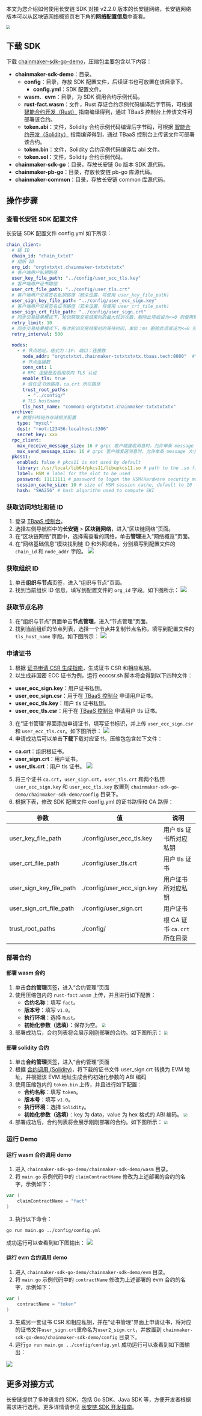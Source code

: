 本文为您介绍如何使用长安链 SDK 对接 v2.2.0 版本的长安链网络，长安链网络版本可以从区块链网络概览页右下角的**网络配置信息**中查看。

<img src="https://main.qcloudimg.com/raw/e4e4d83849297385f09a7846cab9ee81.png" style="zoom: 60%;" />

## 下载 SDK

下载 [chainmaker-sdk-go-demo](https://tbaasdoc-1259695942.cos.ap-guangzhou.myqcloud.com/chainmaker-sdk-go-demo-v2_2.zip)，压缩包主要包含以下内容：

- **chainmaker-sdk-demo**：目录。
  - **config**：目录，存放 SDK 配置文件，后续证书也可放置在该目录下。
    - **config.yml**：SDK 配置文件。
  - **wasm**、**evm**：目录，为 SDK 调用合约示例代码。
  - **rust-fact.wasm**：文件，Rust 存证合约示例代码编译后字节码，可根据 [智能合约开发（Rust）](https://cloud.tencent.com/document/product/663/72540) 指南编译得到，通过 TBaaS 控制台上传该文件可部署该合约。
  - **token.abi**：文件，Solidity 合约示例代码编译后字节码，可根据 [智能合约开发（Solidity）](https://cloud.tencent.com/document/product/663/72542) 指南编译得到，通过 TBaaS 控制台上传该文件可部署该合约。
  - **token.bin**：文件，Solidity 合约示例代码编译后 abi 文件。
  - **token.sol**：文件，Solidity 合约示例代码。
- **chainmaker-sdk-go**：目录，存放长安链 Go 版本 SDK 源代码。
- **chainmaker-pb-go**：目录，存放长安链 pb-go 库源代码。
- **chainmaker-common**：目录，存放长安链 common 库源代码。

## 操作步骤

### 查看长安链 SDK 配置文件

长安链 SDK 配置文件 config.yml 如下所示：

```yml
chain_client:
  # 链 ID
  chain_id: "chain_txtxt"
  # 组织 ID
  org_id: "orgtxtxtxt.chainmaker-txtxtxtxtx"
  # 客户端用户私钥路径
  user_key_file_path: "../config/user_ecc_tls.key"
  # 客户端用户证书路径
  user_crt_file_path: "../config/user_tls.crt"
  # 客户端用户交易签名私钥路径（若未设置，将使用 user_key_file_path)
  user_sign_key_file_path: "../config/user_ecc_sign.key"
  # 客户端用户交易签名证书路径（若未设置，将使用 user_crt_file_path)
  user_sign_crt_file_path: "../config/user_sign.crt"
  # 同步交易结果模式下，轮训获取交易结果时的最大轮训次数，删除此项或设为<=0 则使用默认值 10
  retry_limit: 10
  # 同步交易结果模式下，每次轮训交易结果时的等待时间，单位：ms 删除此项或设为<=0 则使用默认值 500
  retry_interval: 500

  nodes:
    - # 节点地址，格式为：IP: 端口：连接数
      node_addr: "orgtxtxtxt.chainmaker-txtxtxtxtx.tbaas.tech:8080"  #"外网域名：端口"
      # 节点连接数
      conn_cnt: 1
      # RPC 连接是否启用双向 TLS 认证
      enable_tls: true
      # 信任证书池路径，ca.crt 所在路径
      trust_root_paths:
        - "../config/"
      # TLS hostname
      tls_host_name: "common1-orgtxtxtxt.chainmaker-txtxtxtxtx"
  archive:
    # 数据归档链外存储相关配置
    type: "mysql"
    dest: "root:123456:localhost:3306"
    secret_key: xxx
  rpc_client:
    max_receive_message_size: 16 # grpc 客户端接收消息时，允许单条 message 大小的最大值 (MB)
    max_send_message_size: 16 # grpc 客户端发送消息时，允许单条 message 大小的最大值 (MB)
  pkcs11:
    enabled: false # pkcs11 is not used by default
    library: /usr/local/lib64/pkcs11/libupkcs11.so # path to the .so file of pkcs11 interface
    label: HSM # label for the slot to be used
    password: 11111111 # password to logon the HSM(Hardware security module)
    session_cache_size: 10 # size of HSM session cache, default to 10
    hash: "SHA256" # hash algorithm used to compute SKI
```

### 获取访问地址和链 ID

1. 登录 [TBaaS 控制台](https://console.cloud.tencent.com/tbaas/overview)。
2. 选择左侧导航栏中的**长安链** > **区块链网络**，进入“区块链网络”页面。
3. 在“区块链网络”页面中，选择需查看的网络，单击**管理**进入“网络概览”页面。
4. 在“网络基础信息”模块找到链 ID 和外网域名，分别填写到配置文件的 `chain_id` 和 `node_addr` 字段。
   <img src="https://main.qcloudimg.com/raw/7eb254ab8e889e163c8fb5bf681c86a4.png">

### 获取组织 ID

1. 单击**组织与节点**页签，进入“组织与节点”页面。
2. 找到当前组织 ID 信息，填写到配置文件的 `org_id` 字段。如下图所示： 
   ![](https://main.qcloudimg.com/raw/8f0ab0369019b96e64db29efd2e72ac4.png)

### 获取节点名称

1. 在“组织与节点”页面单击**节点管理**，进入“节点管理”页面。
2. 找到当前组织的节点列表，选择一个节点并复制节点名称，填写到配置文件的 `tls_host_name` 字段。如下图所示： 
   ![](https://main.qcloudimg.com/raw/930294344d259011819adfab7dc9db3f.png)

### 申请证书

1. 根据 [证书申请 CSR 生成指南](https://cloud.tencent.com/document/product/663/60114)，生成证书 CSR 和相应私钥。
2. 以生成非国密 ECC 证书为例，运行 ecccsr.sh 脚本将会得到以下四种文件：

 - **user_ecc_sign.key**：用户证书私钥。
 - **user_ecc_sign.csr**：用于在 [TBaaS 控制台](https://console.cloud.tencent.com/tbaas/overview) 申请用户证书。
 - **user_ecc_tls.key**：用户 tls 证书私钥。
 - **user_ecc_tls.csr**：用于在 [TBaaS 控制台](https://console.cloud.tencent.com/tbaas/overview) 申请用户 tls 证书。

3. 在“证书管理”界面添加申请证书，填写证书标识，并上传 `user_ecc_sign.csr` 和 `user_ecc_tls.csr`。如下图所示： 
   ![](https://main.qcloudimg.com/raw/cc4ad0d188524a6a6bc6fcdc161d2dd6.png)
4. 申请成功后可以单击**下载**下载对应证书，压缩包包含如下文件：

 - **ca.crt**：组织根证书。
 - **user_sign.crt**：用户证书。
 - **user_tls.crt**：用户 tls 证书。
   <img src="https://main.qcloudimg.com/raw/6e0bf44f12f26a16fc5a0dab3d483881.png"/>

5. 将三个证书 `ca.crt`，`user_sign.crt`，`user_tls.crt` 和两个私钥 `user_ecc_sign.key` 和 `user_ecc_tls.key` 放置到 `chainmaker-sdk-go-demo/chainmaker-sdk-demo/config` 目录下。
6. 根据下表，修改 SDK 配置文件 config.yml 的证书路径和 CA 路径：
<table>
<thead>
<tr>
<th>参数</th>
<th>值</th>
<th>说明</th>
</tr>
</thead>
<tbody><tr>
<td>user_key_file_path</td>
<td>./config/user_ecc_tls.key</td>
<td>用户 tls 证书所对应私钥</td>
</tr>
<tr>
<td>user_crt_file_path</td>
<td>./config/user_tls.crt</td>
<td>用户 tls 证书</td>
</tr>
<tr>
<td>user_sign_key_file_path</td>
<td>./config/user_ecc_sign.key</td>
<td>用户证书所对应私钥</td>
</tr>
<tr>
<td>user_sign_crt_file_path</td>
<td>./config/user_sign.crt</td>
<td>用户证书</td>
</tr>
<tr>
<td>trust_root_paths</td>
<td>./config/</td>
<td>根 CA 证书 <code>ca.crt</code> 所在目录</td>
</tr>
</tbody></table>

### 部署合约

#### 部署 wasm 合约

1. 单击**合约管理**页签，进入“合约管理”页面
2. 使用压缩包内的 `rust-fact.wasm` 上传，并且进行如下配置：
   - **合约名称**：填写 `fact`。
   - **版本号**：填写 `v1.0`。
   - **执行环境**：选择 `Rust`。
   - **初始化参数（选填）**：保存为空。
     <img src="https://main.qcloudimg.com/raw/97f396c802f5e410cec1d9e5ecb19e72.png" style="zoom: 60%;" />
3. 部署成功后，合约列表将会展示刚刚部署的合约。如下图所示： 
   <img src="https://main.qcloudimg.com/raw/885c9d29c52caad6fa49ba88e380ec89.png" style="zoom: 60%;" />

#### 部署 solidity 合约

1. 单击**合约管理**页签，进入“合约管理”页面
2. 根据 [合约调用 (Solidity)](https://cloud.tencent.com/document/product/663/72544)，将下载的证书文件 user_sign.crt 转换为 EVM 地址，并根据该 EVM 地址生成合约初始化参数的 ABI 编码
3. 使用压缩包内的 `token.bin` 上传，并且进行如下配置：
   - **合约名称**：填写 `token`。
   - **版本号**：填写 `v1.0`。
   - **执行环境**：选择 `Solidity`。
   - **初始化参数（选填）**：key 为 data，value 为 hex 格式的 ABI 编码。
     <img src="https://main.qcloudimg.com/raw/8a141576b1193db70183413d1d792ab3.png" style="zoom: 60%;" />
4. 部署成功后，合约列表将会展示刚刚部署的合约。如下图所示： 
   <img src="https://main.qcloudimg.com/raw/efbcd1f4a85bad362553b48975c2590c.png" style="zoom: 60%;" />

### 运行 Demo

#### 运行 wasm 合约调用 demo

1. 进入 `chainmaker-sdk-go-demo/chainmaker-sdk-demo/wasm` 目录。
2. 将 `main.go` 示例代码中的 `claimContractName` 修改为上述部署的合约的名字，示例如下：
```go
var (
	claimContractName = "fact"
)
```
3. 执行以下命令：
```sh
go run main.go ../config/config.yml
```
成功运行可以查看到如下图输出：
<img src="https://qcloudimg.tencent-cloud.cn/raw/2914b0552c23b473c488c12c6c5220c8.png" />

#### 运行 evm 合约调用 demo

1. 进入 `chainmaker-sdk-go-demo/chainmaker-sdk-demo/evm` 目录。
2. 将 `main.go` 示例代码中的 `contractName` 修改为上述部署的 evm 合约的名字，示例如下：
```go
var (
	contractName = "token"
)
```
3. 生成另一套证书 CSR 和相应私钥，并在“证书管理”界面上申请证书，将对应的证书文件`user_sign.crt`重命名为`user2_sign.crt`，并放置到 `chainmaker-sdk-go-demo/chainmaker-sdk-demo/config` 目录下。
4. 运行`go run main.go ../config/config.yml`
成功运行可以查看到如下图输出：
<img src="https://qcloudimg.tencent-cloud.cn/raw/d7bfd0560834b126f79c0cd344a72168.png" />

## 更多对接方式

长安链提供了多种语言的 SDK，包括 Go SDK、Java SDK 等，方便开发者根据需求进行选用。更多详情请参见 [长安链 SDK 开发指南](https://docs.chainmaker.org.cn/v2.2.0_alpha/html/dev/SDK.html#)。
